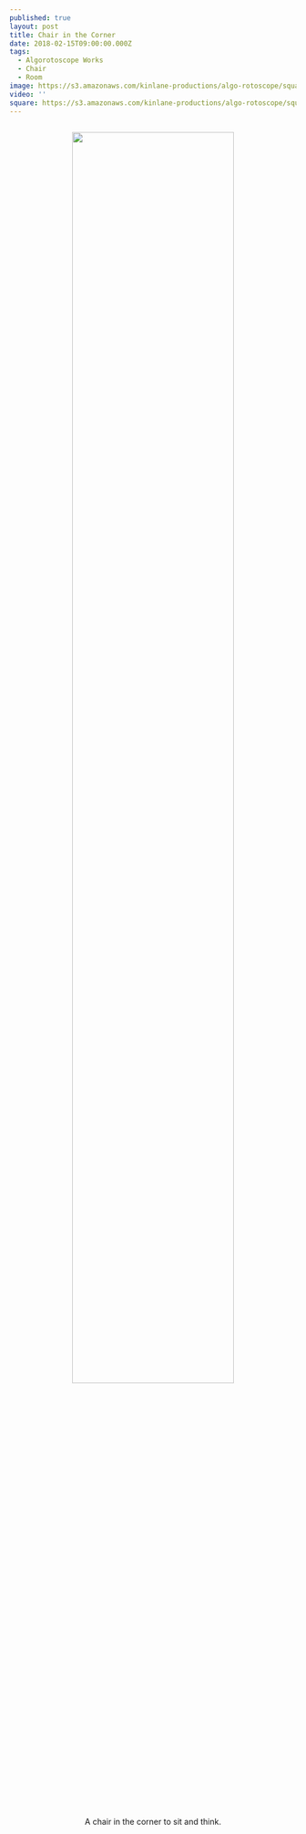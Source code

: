 ```yaml
---
published: true
layout: post
title: Chair in the Corner
date: 2018-02-15T09:00:00.000Z
tags:
  - Algorotoscope Works
  - Chair
  - Room
image: https://s3.amazonaws.com/kinlane-productions/algo-rotoscope/square/64_176_800_500_0_max_0_-1_-1.jpg
video: ''
square: https://s3.amazonaws.com/kinlane-productions/algo-rotoscope/square/64_176_800_500_0_max_0_-1_-1_square.jpg
---
```

<p align="center"><img src="{{ page.image }}" width="75%" style="padding: 15px;" /></p>
<center>A chair in the corner to sit and think.</center>
